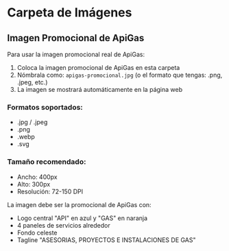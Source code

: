 # Carpeta de Imágenes

## Imagen Promocional de ApiGas

Para usar la imagen promocional real de ApiGas:

1. Coloca la imagen promocional de ApiGas en esta carpeta
2. Nómbrala como: `apigas-promocional.jpg` (o el formato que tengas: .png, .jpeg, etc.)
3. La imagen se mostrará automáticamente en la página web

### Formatos soportados:
- .jpg / .jpeg
- .png
- .webp
- .svg

### Tamaño recomendado:
- Ancho: 400px
- Alto: 300px
- Resolución: 72-150 DPI

La imagen debe ser la promocional de ApiGas con:
- Logo central "API" en azul y "GAS" en naranja
- 4 paneles de servicios alrededor
- Fondo celeste
- Tagline "ASESORIAS, PROYECTOS E INSTALACIONES DE GAS"
